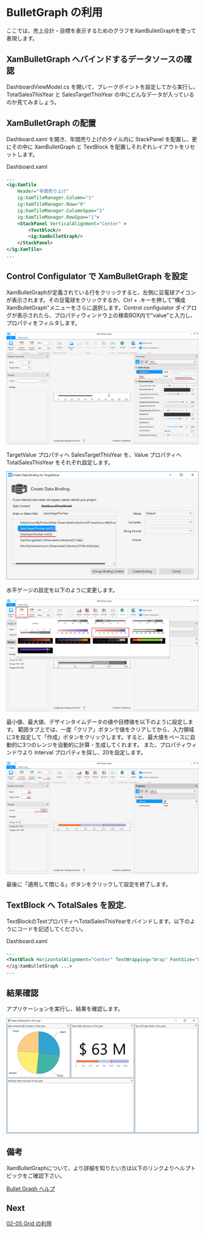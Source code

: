 # BulletGraph の利用

ここでは、売上合計・目標を表示するためのグラフをXamBulletGraphを使って表現します。

## XamBulletGraph へバインドするデータソースの確認

DashboardViewModel.cs を開いて、ブレークポイントを設定してから実行し、TotalSalesThisYear と SalesTargetThisYear の中にどんなデータが入っているのか見てみましょう。

## XamBulletGraph の配置

Dashboard.xaml を開き、年間売り上げのタイル内に StackPanel を配置し、更にその中に XamBulletGraph と TextBlock を配置しそれぞれレイアウトをリセットします。

Dashboard.xaml

```xml
...
<ig:XamTile
    Header="年間売り上げ"
    ig:XamTileManager.Column="1"
    ig:XamTileManager.Row="0" 
    ig:XamTileManager.ColumnSpan="1"
    ig:XamTileManager.RowSpan="1">
    <StackPanel VerticalAlignment="Center" >
        <TextBlock/>
        <ig:XamBulletGraph/>
    </StackPanel>
</ig:XamTile>
...
```

## Control Configulator で XamBulletGraph を設定

XamBulletGraphが定義されている行をクリックすると、左側に豆電球アイコンが表示されます。その豆電球をクリックするか、Ctrl + .キーを押して"構成 XamBulletGraph"メニューをさらに選択します。Control configulator ダイアログが表示されたら、プロパティウィンドウ上の検索BOX内で"value"と入力し、プロパティをフィルタします。

![](../assets/02-04-01.png)

TargetValue プロパティへ SalesTargetThisYear を、Value プロパティへ TotalSalesThisYear をそれぞれ設定します。

![](../assets/02-04-02.png)

水平ゲージの設定を以下のように変更します。 

![](../assets/02-04-03.png)

最小値、最大値、デザインタイムデータの値や目標値を以下のように設定します。
範囲タブ上では、一度「クリア」ボタンで値をクリアしてから、入力領域に3を設定して「作成」ボタンをクリックします。すると、最大値をベースに自動的に3つのレンジを自動的に計算・生成してくれます。
また、プロパティウィンドウより Interval プロパティを探し、20を設定します。

![](../assets/02-04-04.png)

最後に「適用して閉じる」ボタンをクリックして設定を終了します。

## TextBlock へ TotalSales を設定.

TextBlockのTextプロパティへTotalSalesThisYearをバインドします。以下のようにコードを記述してください。

Dashboard.xaml

```xml
...
<TextBlock HorizontalAlignment="Center" TextWrapping="Wrap" FontSize="80" Text="{Binding Path=TotalSalesThisYear, StringFormat= $ {0} M }"/>
</ig:XamBulletGraph ...>
...
```

## 結果確認

アプリケーションを実行し、結果を確認します。

![](../assets/02-04-05.png)

## 備考
XamBulletGraphについて、より詳細を知りたい方は以下のリンクよりヘルプトピックをご確認下さい。

[Bullet Graph ヘルプ](https://jp.infragistics.com/help/wpf/bulletgraph-adding)

## Next
[02-05 Grid の利用](02-05-Configure-Grid.md)
